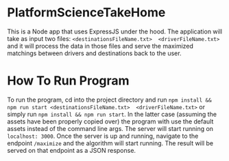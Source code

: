 # PlatformScienceTakeHome
This is a Node app that uses ExpressJS under the hood. The application will take as input two files: `<destinationsFileName.txt>  <driverFileName.txt>` and it will process the data in those files and serve the maximized matchings between drivers and destinations back to the user.

# How To Run Program
To run the program, cd into the project directory and run `npm install && npm run start <destinationsFileName.txt>  <driverFileName.txt>` or simply run `npm install && npm run start`. In the latter case (assuming the assets have been properly copied over) the program with use the default assets instead of the command line args. The server will start running on `localhost: 3000`. Once the server is up and running, navigate to the endpoint `/maximize` and the algorithm will start running. The result will be served on that endpoint as a JSON response.
